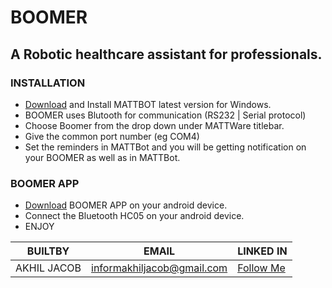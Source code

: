 # BOOMER
## A Robotic healthcare assistant for professionals.

### INSTALLATION
* <a href="https://github.com/HLRobotics/MATTBot_2021_Windows.git" target="_blank">Download</a> and Install MATTBOT latest version for Windows.
* BOOMER uses Blutooth for communication (RS232 | Serial protocol)
* Choose Boomer from the drop down under MATTWare titlebar.
* Give the common port number (eg COM4)
* Set the reminders in MATTBot and you will be getting notification on your BOOMER as well as in MATTBot.

### BOOMER APP
* <a href="https://drive.google.com/file/d/1m3KKJlm7CcFkCK98elzfw_tQ3gbcI9F7/view?usp=sharing" target="_blank">Download</a> BOOMER APP on your android device.
* Connect the Bluetooth HC05 on your android device.
* ENJOY


|BUILTBY|EMAIL|LINKED IN
|-------|-----|---------|
|AKHIL JACOB  | informakhiljacob@gmail.com | <a href="https://www.linkedin.com/in/akhil-p-jacob-apj-a00862b1" target="_blank">Follow Me</a>  